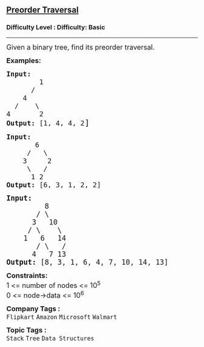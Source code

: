 <h2><a href="https://www.geeksforgeeks.org/problems/preorder-traversal/1?page=1&difficulty=Basic&status=unsolved&sortBy=submissions">Preorder Traversal</a></h2><h3>Difficulty Level : Difficulty: Basic</h3><hr><div class="problems_problem_content__Xm_eO"><p><span style="font-size: 18px;">Given a&nbsp;binary tree, find&nbsp;its&nbsp;preorder traversal.</span></p>
<p><span style="font-size: 18px;"><strong>Examples:</strong></span></p>
<pre><span style="font-size: 18px;"><strong>Input:</strong>
&nbsp; &nbsp; &nbsp; &nbsp; 1 &nbsp; &nbsp; &nbsp;
      /&nbsp; &nbsp; &nbsp; &nbsp; &nbsp; 
    4 &nbsp; &nbsp;
  /&nbsp; &nbsp; \ &nbsp; 
4&nbsp; &nbsp; &nbsp; &nbsp;2
<strong>Output: </strong>[1, 4, 4, 2</span><span style="font-size: 22px;">]</span>
</pre>
<pre><span style="font-size: 18px;"><strong>Input:</strong>
       6
&nbsp;    /   \
&nbsp;   3     2
&nbsp;    \   / 
&nbsp;     1 2
<strong>Output: </strong>[6, 3, 1, 2, 2] </span></pre>
<pre><span style="font-size: 14pt;"><strong style="font-size: 14pt;">Input:<br></strong><span style="font-size: 14pt;"> </span><span style="font-size: 18.6667px;">        8
       / \
      3   10
     / \    \
    1   6   14
       / \   /
      4   7 13
</span><strong style="font-size: 14pt;">Output:</strong><span style="font-size: 14pt;"> [</span><span style="font-size: 18.6667px;">8, 3, 1, 6, 4, 7, 10, 14, 13]</span></span></pre>
<p><span style="font-size: 18px;"><strong>Constraints:</strong><br>1 &lt;= number of nodes &lt;= 10<sup>5</sup><br>0 &lt;= node-&gt;data &lt;= 10<sup>6</sup></span></p></div><p><span style=font-size:18px><strong>Company Tags : </strong><br><code>Flipkart</code>&nbsp;<code>Amazon</code>&nbsp;<code>Microsoft</code>&nbsp;<code>Walmart</code>&nbsp;<br><p><span style=font-size:18px><strong>Topic Tags : </strong><br><code>Stack</code>&nbsp;<code>Tree</code>&nbsp;<code>Data Structures</code>&nbsp;